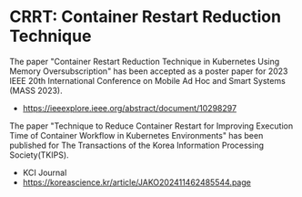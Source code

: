 <h1>CRRT: Container Restart Reduction Technique</h1>

The paper "Container Restart Reduction Technique in Kubernetes Using Memory Oversubscription" has been accepted as a poster paper for 2023 IEEE 20th International Conference on Mobile Ad Hoc and Smart Systems (MASS 2023).
 - https://ieeexplore.ieee.org/abstract/document/10298297

The paper "Technique to Reduce Container Restart for Improving Execution Time of Container Workflow in Kubernetes Environments" has been published for The Transactions of the Korea Information Processing Society(TKIPS).
- KCI Journal
-  https://koreascience.kr/article/JAKO202411462485544.page


